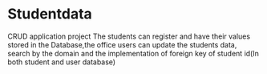 # Studentdata
CRUD application project
The students can register and have their values stored in the Database,the office users can update the students data,
search by the domain and the implementation of foreign key of student id(In both student and user database)
